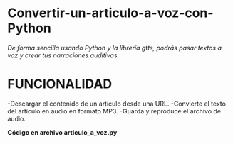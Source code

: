 # Convertir-un-articulo-a-voz-con-Python

_De forma sencilla usando Python y la librería gtts, podrás pasar textos a voz y crear tus narraciones auditivas._ 


# FUNCIONALIDAD

-Descargar el contenido de un artículo desde una URL.
-Convierte el texto del artículo en audio en formato MP3.
-Guarda y reproduce el archivo de audio.

**Código en archivo articulo_a_voz.py**



